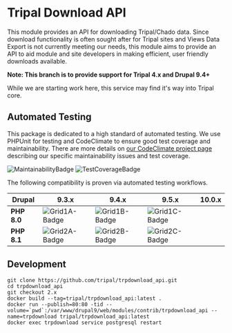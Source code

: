 # Tripal Download API

This module provides an API for downloading Tripal/Chado data. Since download functionality is often sought after for Tripal sites and Views Data Export is not currently meeting our needs, this module aims to provide an API to aid module and site developers in making efficient, user friendly downloads available.

**Note: This branch is to provide support for Tripal 4.x and Drupal 9.4+**

While we are starting work here, this service may find it's way into Tripal core.

## Automated Testing

This package is dedicated to a high standard of automated testing. We use
PHPUnit for testing and CodeClimate to ensure good test coverage and maintainability.
There are more details on [our CodeClimate project page] describing our specific
maintainability issues and test coverage.

![MaintainabilityBadge]
![TestCoverageBadge]

The following compatibility is proven via automated testing workflows.

| Drupal | 9.3.x | 9.4.x | 9.5.x | 10.0.x |
|--------|-------|-------|-------|--------|
| **PHP 8.0** | ![Grid1A-Badge] | ![Grid1B-Badge] | ![Grid1C-Badge] |  |
| **PHP 8.1** | ![Grid2A-Badge] | ![Grid2B-Badge] | ![Grid2C-Badge] |  |

[our CodeClimate project page]: https://github.com/tripal/trpdownload_api
[MaintainabilityBadge]: https://api.codeclimate.com/v1/badges/3c768190d8546a51075e/maintainability
[TestCoverageBadge]: https://api.codeclimate.com/v1/badges/3c768190d8546a51075e/test_coverage

[Grid1A-Badge]: https://github.com/tripal/trpdownload_api/actions/workflows/MAIN-phpunit-Grid1A.yml/badge.svg
[Grid1B-Badge]: https://github.com/tripal/trpdownload_api/actions/workflows/MAIN-phpunit-Grid1B.yml/badge.svg
[Grid1C-Badge]: https://github.com/tripal/trpdownload_api/actions/workflows/MAIN-phpunit-Grid1C.yml/badge.svg

[Grid2A-Badge]: https://github.com/tripal/trpdownload_api/actions/workflows/MAIN-phpunit-Grid2A.yml/badge.svg
[Grid2B-Badge]: https://github.com/tripal/trpdownload_api/actions/workflows/MAIN-phpunit-Grid2B.yml/badge.svg
[Grid2C-Badge]: https://github.com/tripal/trpdownload_api/actions/workflows/MAIN-phpunit-Grid2C.yml/badge.svg
[Grid2D-Badge]: https://github.com/tripal/trpdownload_api/actions/workflows/MAIN-phpunit-Grid2D.yml/badge.svg

## Development

```
git clone https://github.com/tripal/trpdownload_api.git
cd trpdownload_api
git checkout 2.x
docker build --tag=tripal/trpdownload_api:latest .
docker run --publish=80:80 -tid --volume=`pwd`:/var/www/drupal9/web/modules/contrib/trpdownload_api --name=trpdownload tripal/trpdownload_api:latest
docker exec trpdownload service postgresql restart
```
